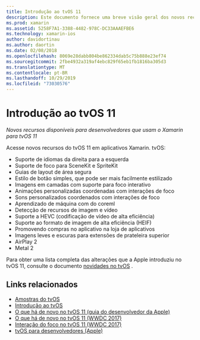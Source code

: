 ```yaml
---
title: Introdução ao tvOS 11
description: Este documento fornece uma breve visão geral dos novos recursos disponíveis para desenvolvedores do Xamarin no tvOS 11 e links para as notas de versão da Apple.
ms.prod: xamarin
ms.assetid: 5258F7A1-3388-4482-978C-DC33AAAEFBE6
ms.technology: xamarin-ios
author: davidortinau
ms.author: daortin
ms.date: 02/08/2018
ms.openlocfilehash: 8069e28dabb804be862334dab5c75b888e23ef74
ms.sourcegitcommit: 2fbe4932a319af4ebc829f65eb1fb1816ba305d3
ms.translationtype: MT
ms.contentlocale: pt-BR
ms.lasthandoff: 10/29/2019
ms.locfileid: "73030576"
---
```

# <a name="introduction-to-tvos-11"></a>Introdução ao tvOS 11

_Novos recursos disponíveis para desenvolvedores que usam o Xamarin para tvOS 11_

Acesse novos recursos do tvOS 11 em aplicativos Xamarin. tvOS:

- Suporte de idiomas da direita para a esquerda 
- Suporte de foco para SceneKit e SpriteKit
- Guias de layout de área segura 
- Estilo de botão simples, que pode ser mais facilmente estilizado
- Imagens em camadas com suporte para foco interativo
- Animações personalizadas coordenadas com interações de foco
- Sons personalizados coordenados com interações de foco
- Aprendizado de máquina com do coreml
- Detecção de recursos de imagem e vídeo
- Suporte a HEVC (codificação de vídeo de alta eficiência)
- Suporte ao formato de imagem de alta eficiência (HEIF)
- Promovendo compras no aplicativo na loja de aplicativos
- Imagens leves e escuras para extensões de prateleira superior
- AirPlay 2
- Metal 2

Para obter uma lista completa das alterações que a Apple introduziu no tvOS 11, consulte o documento [novidades no tvOS](https://developer.apple.com/library/content/releasenotes/General/WhatsNewinTVOS/Articles/tvOS_11_0.html) .

## <a name="related-links"></a>Links relacionados

- [Amostras do tvOS](https://docs.microsoft.com/samples/browse/?products=xamarin&term=Xamarin.iOS+tvOS)
- [Introdução ao tvOS](~/ios/tvos/index.md)
- [O que há de novo no tvOS 11 (guia do desenvolvedor da Apple)](https://developer.apple.com/library/content/releasenotes/General/WhatsNewinTVOS/Articles/tvOS_11_0.html)
- [O que há de novo no tvOS 11 (WWDC 2017)](https://developer.apple.com/videos/play/wwdc2017/209/)
- [Interação do foco no tvOS 11 (WWDC 2017)](https://developer.apple.com/videos/play/wwdc2017/224/)
- [tvOS para desenvolvedores (Apple)](https://developer.apple.com/tvos/)
